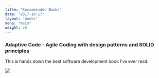 ```yaml
---
title: "Recommended Books"
date: "2017-10-17"
layout: "books"
menu: "main"
weight: 30
---
```


### Adaptive Code - Agile Coding with design patterns and SOLID principles

This is hands down the best software development book I've ever read. 

<a target="_blank" href="/out/adaptive-code-book"><img border="0" src="//ws-na.amazon-adsystem.com/widgets/q?_encoding=UTF8&MarketPlace=US&ASIN=1509302581&ServiceVersion=20070822&ID=AsinImage&WS=1&Format=_SL250_&tag=adaptiveprogr-20" ></a><img src="//ir-na.amazon-adsystem.com/e/ir?t=adaptiveprogr-20&l=am2&o=1&a=1509302581" width="1" height="1" border="0" alt="" style="border:none !important; margin:0px !important;" />





